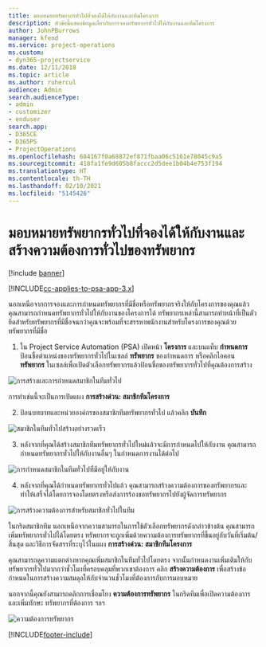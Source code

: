 ```yaml
---
title: มอบหมายทรัพยากรทั่วไปที่จองได้ให้กับงานและทีมโครงการ
description: หัวข้อนี้แสดงข้อมูลเกี่ยวกับการจองทรัพยากรทั่วไปให้กับงานและทีมโครงการ
author: JohnPBurrows
manager: kfend
ms.service: project-operations
ms.custom:
- dyn365-projectservice
ms.date: 12/11/2018
ms.topic: article
ms.author: ruhercul
audience: Admin
search.audienceType:
- admin
- customizer
- enduser
search.app:
- D365CE
- D365PS
- ProjectOperations
ms.openlocfilehash: 684167f0a68872ef871fbaa06c5161e78045c9a5
ms.sourcegitcommit: 418fa1fe9d605b8faccc2d5dee1b04b4e753f194
ms.translationtype: HT
ms.contentlocale: th-TH
ms.lasthandoff: 02/10/2021
ms.locfileid: "5145426"
---
```

# <a name="assign-generic-bookable-resources-to-a-task-and-generate-resource-requirements"></a>มอบหมายทรัพยากรทั่วไปที่จองได้ให้กับงานและสร้างความต้องการทั่วไปของทรัพยากร 

[!include [banner](../includes/psa-now-project-operations.md)]

[!INCLUDE[cc-applies-to-psa-app-3.x](../includes/cc-applies-to-psa-app-3x.md)]

นอกเหนือจากการจองและการกำหนดทรัพยากรที่มีชื่อหรือทรัพยากรจริงให้กับโครงการของคุณแล้ว คุณสามารถกำหนดทรัพยากรทั่วไปให้กับงานของโครงการได้ ทรัพยากรเหล่านี้สามารถทำหน้าที่เป็นตัวยึดสำหรับทรัพยากรที่มีชื่อจนกว่าคุณจะพร้อมที่จะสรรหาพนักงานสำหรับโครงการของคุณด้วยทรัพยากรที่มีชื่อ 

1. ใน Project Service Automation (PSA) เปิดหน้า **โครงการ** และบนแท็บ **กำหนดการ** ป้อนชื่อตำแหน่งของทรัพยากรทั่วไปในเซลล์ **ทรัพยากร** ของกำหนดการ หรือคลิกไอคอน **ทรัพยากร** ในเซลล์เพื่อเปิดตัวเลือกทรัพยากรแล้วป้อนชื่อของทรัพยากรทั่วไปที่คุณต้องการสร้าง

![การสร้างและการกำหนดสมาชิกในทีมทั่วไป](media/RM-how-to-9.png)

การทำเช่นนี้จะเป็นการเปิดแผง **การสร้างด่วน: สมาชิกทีมโครงการ**  

2. ป้อนบทบาทและหน่วยองค์กรของสมาชิกทีมทรัพยากรทั่วไป แล้วคลิก **บันทึก**

![สมาชิกในทีมทั่วไปสร้างอย่างรวดเร็ว](media/RM-how-to-10.png)

3. หลังจากที่คุณได้สร้างสมาชิกทีมทรัพยากรทั่วไปใหม่แล้วจะมีการกำหนดไปให้กับงาน คุณสามารถกำหนดทรัพยากรทั่วไปให้กับงานอื่นๆ ในกำหนดการงานได้ต่อไป

![การกำหนดสมาชิกในทีมทั่วไปที่มีอยู่ให้กับงาน](media/RM-how-to-11.png)

4. หลังจากที่คุณได้กำหนดทรัพยากรทั่วไปแล้ว คุณสามารถสร้างความต้องการของทรัพยากรและทำให้เสร็จได้โดยการจองโดยตรงหรือส่งการร้องขอทรัพยากรไปยังผู้จัดการทรัพยากร

![การสร้างความต้องการสำหรับสมาชิกทั่วไปในทีม](media/RM-how-to-12.png)

ในกริดสมาชิกทีม นอกเหนือจากความสามารถในการใช้ตัวเลือกทรัพยากรดังกล่าวข้างต้น คุณสามารถเพิ่มทรัพยากรทั่วไปได้โดยตรง ทรัพยากรจะถูกเพิ่มด้วยความต้องการทรัพยากรที่ขึ้นอยู่กับวันที่เริ่มต้น/สิ้นสุด และวิธีการจัดสรรที่ระบุไว้ในแผง **การสร้างด่วน: สมาชิกทีมโครงการ**

คุณสามารถดูความแตกต่างหากคุณเพิ่มสมาชิกในทีมทั่วไปโดยตรง จากนั้นกำหนดงานเพิ่มเติมให้กับทรัพยากรทั่วไปมากกว่าชั่วโมงที่ครอบคลุมที่พวกเขาต้องการ คลิก **สร้างความต้องการ** เพื่อสร้างข้อกำหนดในการสร้างความสมดุลให้กับจำนวนชั่วโมงที่ต้องการกับการมอบหมาย

นอกจากนี้คุณยังสามารถคลิกการเชื่อมโยง **ความต้องการทรัพยากร** ในกริดทีมเพื่อเปิดความต้องการและเพิ่มทักษะ ทรัพยากรที่ต้องการ ฯลฯ

![ความต้องการทรัพยากร](media/RM-how-to-13.png)



[!INCLUDE[footer-include](../includes/footer-banner.md)]